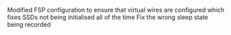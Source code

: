 Modified FSP configuration to ensure that virtual wires are configured which
fixes SSDs not being initialised all of the time
Fix the wrong sleep state being recorded
